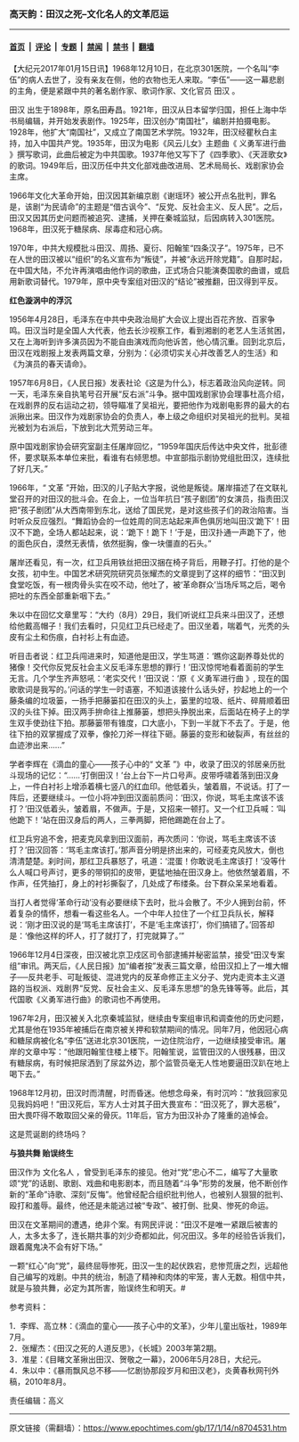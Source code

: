 ### 高天韵：田汉之死–文化名人的文革厄运

---

#### [首页](../../../..?n8704531) &nbsp;|&nbsp; [评论](../../../../../epoch-comment?n8704531) &nbsp;|&nbsp; [专题](../../../../../epoch-special?n8704531) &nbsp;|&nbsp; [禁闻](../../../../../epoch-news?n8704531) &nbsp;|&nbsp; [禁书](../../../../../books?n8704531) &nbsp;|&nbsp; [翻墙](https://github.com/gfw-breaker/nogfw/blob/master/README.md?n8704531)


<div class="post_content" id="artbody" itemprop="articleBody">
 <!-- article content begin -->
 <p>
  【大纪元2017年01月15日讯】1968年12月10日，在北京301医院，一个名叫“李伍”的病人去世了，没有亲友在侧，他的衣物也无人来取。“李伍”——这一幕悲剧的主角，便是紧跟中共的著名剧作家、歌词作家、文化官员
  <ok href="https://www.epochtimes.com/gb/tag/%E7%94%B0%E6%B1%89.html">
   田汉
  </ok>
  。
 </p>
 <p>
  <ok href="https://www.epochtimes.com/gb/tag/%E7%94%B0%E6%B1%89.html">
   田汉
  </ok>
  出生于1898年，原名田寿昌。1921年，田汉从日本留学归国，担任上海中华书局编辑，并开始发表剧作。1925年，田汉创办“南国社”，编剧并拍摄电影。1928年，他扩大“南国社”，又成立了南国艺术学院。1932年，田汉经瞿秋白主持，加入中国共产党。1935年，田汉为电影《风云儿女》主题曲《
  <ok href="https://www.epochtimes.com/gb/tag/%E4%B9%89%E5%8B%87%E5%86%9B%E8%BF%9B%E8%A1%8C%E6%9B%B2.html">
   义勇军进行曲
  </ok>
  》撰写歌词，此曲后被定为中共国歌。1937年他又写下了《四季歌》、《天涯歌女》的歌词。1949年后，田汉历任中共文化部戏曲改进局、艺术局局长、戏剧家协会主席。
 </p>
 <p>
  1966年文化大革命开始，田汉因其新编京剧《谢瑶环》被公开点名批判，罪名是，该剧“为民请命”的主题是“借古讽今”、“反党、反社会主义、反人民”。之后，田汉又因其历史问题而被追究、逮捕，关押在秦城监狱，后因病转入301医院。1968年，田汉死于糖尿病、尿毒症和冠心病。
 </p>
 <p>
  1970年，中共大规模批斗田汉、周扬、夏衍、阳翰笙“四条汉子”。1975年，已不在人世的田汉被以“组织”的名义宣布为“叛徒”，并被“永远开除党籍”。自那时起，在中国大陆，不允许再演唱由他作词的歌曲，正式场合只能演奏国歌的曲谱，或启用新歌词替代。1979年，原中央专案组对田汉的“结论”被推翻，田汉得到平反。
 </p>
 <p>
  <strong>
   红色漩涡中的浮沉
  </strong>
 </p>
 <p>
  1956年4月28日，毛泽东在中共中央政治局扩大会议上提出百花齐放、百家争鸣。田汉当时是全国人大代表，他去长沙视察工作，看到湘剧的老艺人生活贫困，又在上海听到许多演员因为不能自由演戏而向他诉苦，他心情沉重。回到北京后，田汉在戏剧报上发表两篇文章，分别为：《必须切实关心并改善艺人的生活》和《为演员的春天请命》。
 </p>
 <p>
  1957年6月8日，《人民日报》发表社论《这是为什么》，标志着政治风向逆转。同一天，毛泽东亲自执笔号召开展“反右派”斗争。据中国戏剧家协会理事杜高介绍，在戏剧界的反右运动之初，领导瞄准了吴祖光，要把他作为戏剧电影界的最大的右派揪出来。田汉作为戏剧家协会的负责人，奉上级之命组织对吴祖光的批判。吴祖光被划为右派后，下放到北大荒劳动三年。
 </p>
 <p>
  原中国戏剧家协会研究室副主任屠岸回忆，“1959年国庆后传达中央文件，批彭德怀，要求联系本单位来批，看谁有右倾思想。中宣部指示剧协党组批田汉，连续批了好几天。”
 </p>
 <p>
  1966年，“
  <ok href="https://www.epochtimes.com/gb/tag/%E6%96%87%E9%9D%A9.html">
   文革
  </ok>
  ”开始，田汉的儿子贴大字报，说他是叛徒。屠岸描述了在文联礼堂召开的对田汉的批斗会。在会上，一位当年抗日“孩子剧团”的女演员，指责田汉把“孩子剧团”从大西南带到东北，送给了国民党，是对这些孩子们的政治陷害。当时听众反应强烈。“舞蹈协会的一位姓周的同志站起来声色俱厉地叫田汉‘跪下’！田汉不下跪，全场人都站起来，说：‘跪下！跪下！’于是，田汉扑通一声跪下了，他的面色灰白，漠然无表情，依然挺胸，像一块僵直的石头。”
 </p>
 <p>
  屠岸还看见，有一次，红卫兵用铁丝把田汉捆在椅子背后，用鞭子打。打他的是个女孩，初中生。中国艺术研究院研究员张耀杰的文章提到了这样的细节：“田汉到食堂吃饭，有一根肉骨头实在咬不动，他吐了，被‘革命群众’当场斥骂之后，喝令把吐的东西全部重新咽下去。”
 </p>
 <p>
  朱以中在回忆文章里写：“大约（8月）29日，我们听说红卫兵来斗田汉了，还想给他戴高帽子！我们去看时，只见红卫兵已经走了。田汉坐着，喘着气，光秃的头皮有尘土和伤痕，白衬衫上有血迹。
 </p>
 <p>
  听目击者说：红卫兵闯进来时，知道他是田汉，学生骂道：‘瞧你这副养尊处优的猪像！交代你反党反社会主义反毛泽东思想的罪行！’田汉惊愕地看着面前的学生无言。几个学生齐声怒吼：‘老实交代！’田汉说：‘原《
  <ok href="https://www.epochtimes.com/gb/tag/%E4%B9%89%E5%8B%87%E5%86%9B%E8%BF%9B%E8%A1%8C%E6%9B%B2.html">
   义勇军进行曲
  </ok>
  》, 现在的国歌歌词是我写的。’问话的学生一时语塞，不知道该接什么话头好，抄起地上的一个藤条编的垃圾篓，一扬手把藤篓扣在田汉的头上，篓里的垃圾、纸片、碎屑顺着田汉的头往下掉。田汉两手拚命往上推藤篓，想把头挣脱出来，后面站在椅子上的学生双手使劲往下拍。那藤篓带有锥度，口大底小，下到一半就下不去了。于是，他往下拍的双掌握成了双拳，像抡刀斧一样往下砸。藤篓的变形和破裂声，有丝丝的血迹渗出来……”
 </p>
 <p>
  学者李辉在《滴血的童心——孩子心中的“
  <ok href="https://www.epochtimes.com/gb/tag/%E6%96%87%E9%9D%A9.html">
   文革
  </ok>
  ”》中，收录了田汉的邻居亲历批斗现场的记忆：“……‘打倒田汉！’台上台下一片口号声。皮带呼啸着落到田汉身上，一件白衬衫上增添着横七竖八的红血印。他低着头，皱着眉，不说话。打了一阵后，还要继续斗。一位小将冲到田汉面前质问：‘田汉，你说，骂毛主席该不该打？’田汉低着头，皱着眉，不做声。于是，又招来一顿打。又一个红卫兵喊：‘叫他跪下！’站在田汉身后的两人，三拳两脚，把他踢跪在台上了。
 </p>
 <p>
  红卫兵穷追不舍，把麦克风拿到田汉面前，再次质问：‘你说，骂毛主席该不该打？’田汉回答：‘骂毛主席该打。’那声音分明是挤出来的，可经麦克风放大，倒也清清楚楚。刹时间，那红卫兵暴怒了，吼道：‘混蛋！你敢说毛主席该打！’没等什么人喊口号声讨，更多的带铜扣的皮带，更猛地抽在田汉身上。他依然皱着眉，不作声，任凭抽打，身上的衬衫撕裂了，几处成了布缕条。台下群众呆呆地看着。
 </p>
 <p>
  当打人者觉得‘革命行动’没有必要继续下去时，批斗会散了。不少人拥到台前，怀着复杂的情怀，想看一看这些名人。一个中年人拉住了一个红卫兵队长，解释说：‘刚才田汉说的是‘骂毛主席该打’，不是‘毛主席该打’，你们搞错了。’回答却是：‘像他这样的坏人，打了就打了，打完就算了。’”
 </p>
 <p>
  1966年12月4日深夜，田汉被北京卫戍区司令部逮捕并秘密监禁，接受“田汉专案组”审讯。两天后，《人民日报》加“编者按”发表三篇文章，给田汉扣上了一堆大帽子──反共老手、可耻叛徒、混进党内的反革命修正主义分子、党内走资本主义道路的当权派、戏剧界“反党、反社会主义、反毛泽东思想”的急先锋等等。此后，其代国歌《义勇军进行曲》的歌词也不再使用。
 </p>
 <p>
  1967年2月，田汉被关入北京秦城监狱，继续由专案组审讯和调查他的历史问题，尤其是他在1935年被捕后在南京被关押和软禁期间的情况。同年7月，他因冠心病和糖尿病被化名“李伍”送进北京301医院，一边住院治疗，一边继续接受审讯。屠岸的文章中写：“他跟阳翰笙住楼上楼下。阳翰笙说，监管田汉的人很残暴，田汉有糖尿病，有时候把尿洒到了尿盆外边，那个监管员毫无人性地要逼田汉趴在地上喝下去。”
 </p>
 <p>
  1968年12月初，田汉时而清醒，时而昏迷。他想念母亲，有时沉吟：“放我回家见见我妈妈吧！”田汉死后，军方人士对其子田大畏宣布：“田汉死了，罪大恶极”，田大畏吓得不敢取回父亲的骨灰。11年后，官方为田汉补办了隆重的追悼会。
 </p>
 <p>
  这是荒诞剧的终场吗？
 </p>
 <p>
  <strong>
   与狼共舞 贻误终生
  </strong>
 </p>
 <p>
  田汉作为
  <ok href="https://www.epochtimes.com/gb/tag/%E6%96%87%E5%8C%96%E5%90%8D%E4%BA%BA.html">
   文化名人
  </ok>
  ，曾受到毛泽东的接见。他对“党”忠心不二，编写了大量歌颂“党”的话剧、歌剧、戏曲和电影剧本，而且随着“斗争”形势的发展，他不断创作新的“革命”诗歌、深刻“反悔”。他曾经配合组织批判他人，也被别人狠狠的批判、殴打和羞辱。最终，他还是未能逃过被“专政”、被打倒、批臭、惨死的命运。
 </p>
 <p>
  田汉在文革期间的遭遇，绝非个案。有网民评说：“田汉不是唯一紧跟后被害的人，太多太多了，连长期共事的刘少奇都如此，何况田汉。多年的经验告诉我们，跟着魔鬼决不会有好下场。”
 </p>
 <p>
  一颗“红心”向“党”，最终屈辱惨死，田汉一生的起伏跌宕，悲惨荒唐之烈，远超他自己编写的戏剧。中共的统治，制造了精神和肉体的牢笼，害人无数。相信中共，就是与狼共舞，必定为其所害，贻误终生和明天。#
 </p>
 <p>
  参考资料：
 </p>
 <p>
  1．李辉、高立林：《滴血的童心——孩子心中的文革》，少年儿童出版社，1989年7月。
  <br/>
  2．张耀杰：《田汉之死的人道反思》，《长城》2003年第2期。
  <br/>
  3．准星：《目睹文革揪出田汉、贺敬之一幕》，2006年5月28日，大纪元。
  <br/>
  4．朱以中：《暴雨飘风总不移——忆剧协那段岁月和田汉老》，炎黄春秋网刊外稿，2010年8月。
 </p>
 <p>
  责任编辑：高义
 </p>
 <!-- article content end -->
 <div id="below_article_ad">
 </div>
</div>


---

原文链接（需翻墙）：https://www.epochtimes.com/gb/17/1/14/n8704531.htm